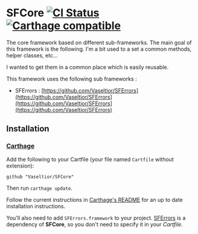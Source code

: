 # SFCore [![CI Status](https://travis-ci.org/Vaseltior/SFCore.svg?branch=master)](https://travis-ci.org/Vaseltior/SFCore.svg?branch=master) [![Carthage compatible](https://img.shields.io/badge/Carthage-compatible-4BC51D.svg?style=flat)](https://github.com/Carthage/Carthage)

The core framework based on different sub-frameworks. 
The main goal of this framework is the following. I'm a bit used to a set a common methods, helper classes, etc...

I wanted to get them in a common place which is easily reusable.

This framework uses the following sub frameworks :

- SFErrors : [https://github.com/Vaseltior/SFErrors](https://github.com/Vaseltior/SFErrors](https://github.com/Vaseltior/SFErrors](https://github.com/Vaseltior/SFErrors)



## Installation

### [Carthage](https://github.com/Carthage/Carthage)

Add the following to your Cartfile (your file named `Cartfile` without extension):

	github "Vaseltior/SFCore"
	
Then run `carthage update`.

Follow the current instructions in [Carthage's README](https://github.com/Carthage/Carthage#adding-frameworks-to-an-application) for an up to date installation instructions.

You'll also need to add `SFErrors.framework` to your project. [SFErrors](https://github.com/Vaseltior/SFErrors) is a dependency of **SFCore**, so you don't need to specify it in your *Cartfile*.

